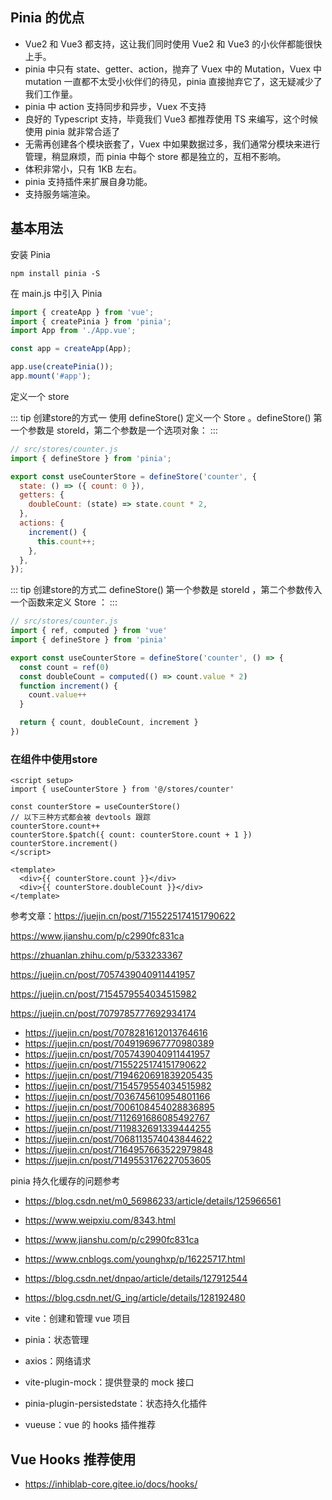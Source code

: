 ## Pinia 的优点

- Vue2 和 Vue3 都支持，这让我们同时使用 Vue2 和 Vue3 的小伙伴都能很快上手。
- pinia 中只有 state、getter、action，抛弃了 Vuex 中的 Mutation，Vuex 中 mutation 一直都不太受小伙伴们的待见，pinia 直接抛弃它了，这无疑减少了我们工作量。
- pinia 中 action 支持同步和异步，Vuex 不支持
- 良好的 Typescript 支持，毕竟我们 Vue3 都推荐使用 TS 来编写，这个时候使用 pinia 就非常合适了
- 无需再创建各个模块嵌套了，Vuex 中如果数据过多，我们通常分模块来进行管理，稍显麻烦，而 pinia 中每个 store 都是独立的，互相不影响。
- 体积非常小，只有 1KB 左右。
- pinia 支持插件来扩展自身功能。
- 支持服务端渲染。

## 基本用法

安装 Pinia

```shell
npm install pinia -S
```

在 main.js 中引入 Pinia

```js
import { createApp } from 'vue';
import { createPinia } from 'pinia';
import App from './App.vue';

const app = createApp(App);

app.use(createPinia());
app.mount('#app');
```



定义一个 store

::: tip 创建store的方式一
使用 defineStore() 定义一个 Store 。defineStore() 第一个参数是 storeId，第二个参数是一个选项对象：
:::

```js
// src/stores/counter.js
import { defineStore } from 'pinia';

export const useCounterStore = defineStore('counter', {
  state: () => ({ count: 0 }),
  getters: {
    doubleCount: (state) => state.count * 2,
  },
  actions: {
    increment() {
      this.count++;
    },
  },
});
```



::: tip 创建store的方式二
defineStore() 第一个参数是 storeId ，第二个参数传入一个函数来定义 Store ：
:::

```js
// src/stores/counter.js
import { ref, computed } from 'vue'
import { defineStore } from 'pinia'

export const useCounterStore = defineStore('counter', () => {
  const count = ref(0)
  const doubleCount = computed(() => count.value * 2)
  function increment() {
    count.value++
  }

  return { count, doubleCount, increment }
})
```



### 在组件中使用store

```vue
<script setup>
import { useCounterStore } from '@/stores/counter'

const counterStore = useCounterStore()
// 以下三种方式都会被 devtools 跟踪
counterStore.count++
counterStore.$patch({ count: counterStore.count + 1 })
counterStore.increment()
</script>

<template>
  <div>{{ counterStore.count }}</div>
  <div>{{ counterStore.doubleCount }}</div>
</template>
```





参考文章：https://juejin.cn/post/7155225174151790622

https://www.jianshu.com/p/c2990fc831ca

https://zhuanlan.zhihu.com/p/533233367

https://juejin.cn/post/7057439040911441957

https://juejin.cn/post/7154579554034515982

https://juejin.cn/post/7079785777692934174

- https://juejin.cn/post/7078281612013764616
- https://juejin.cn/post/7049196967770980389
- https://juejin.cn/post/7057439040911441957
- https://juejin.cn/post/7155225174151790622
- https://juejin.cn/post/7194620691839205435
- https://juejin.cn/post/7154579554034515982
- https://juejin.cn/post/7036745610954801166
- https://juejin.cn/post/7006108454028836895
- https://juejin.cn/post/7112691686085492767
- https://juejin.cn/post/7119832691339444255
- https://juejin.cn/post/7068113574043844622
- https://juejin.cn/post/7164957663522979848
- https://juejin.cn/post/7149553176227053605

pinia 持久化缓存的问题参考

- https://blog.csdn.net/m0_56986233/article/details/125966561
- https://www.weipxiu.com/8343.html
- https://www.jianshu.com/p/c2990fc831ca
- https://www.cnblogs.com/younghxp/p/16225717.html
- https://blog.csdn.net/dnpao/article/details/127912544
- https://blog.csdn.net/G_ing/article/details/128192480

- vite：创建和管理 vue 项目
- pinia：状态管理
- axios：网络请求
- vite-plugin-mock：提供登录的 mock 接口
- pinia-plugin-persistedstate：状态持久化插件
- vueuse：vue 的 hooks 插件推荐

## Vue Hooks 推荐使用

- https://inhiblab-core.gitee.io/docs/hooks/

